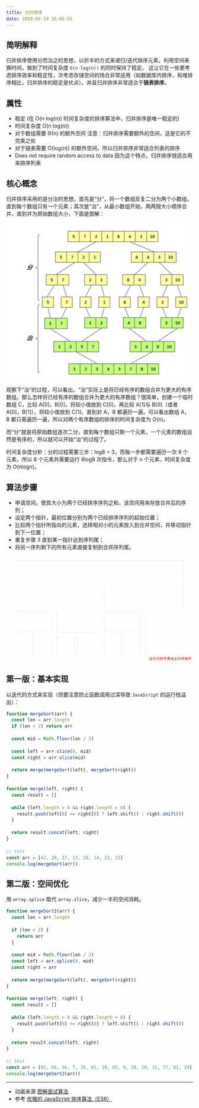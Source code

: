 ```yaml
---
title: 归并排序
date: 2020-05-19 15:05:55
---
```


## 简明解释

归并排序使用分而治之的思想，以折半的方式来递归/迭代排序元素，利用空间来换时间，做到了时间复杂度 `O(n·log(n))` 的同时保持了稳定。
这让它在一些更考虑排序效率和稳定性，次考虑存储空间的场合非常适用（如数据库内排序，和堆排序相比，归并排序的稳定是优点）。并且归并排序非常适合于**链表排序**。

## 属性

- 稳定 (在 O(n·log(n)) 时间复杂度的排序算法中，归并排序是唯一稳定的)
- 时间复杂度 O(n·log(n))
- 对于数组需要 Θ(n) 的额外空间 注意：归并排序需要额外的空间，这是它的不完美之处
- 对于链表需要 O(log(n)) 的额外空间，所以归并排序非常适合列表的排序
- Does not require random access to data 因为这个特点，归并排序很适合用来排序列表

## 核心概念

归并排序采用的是分治的思想，首先是“分”，将一个数组反复二分为两个小数组，直到每个数组只有一个元素；其次是“治”，从最小数组开始，两两按大小顺序合并，直到并为原始数组大小，下面是图解：

![](../../../assets/algorithm/sort/merge.png)

观察下“治”的过程，可以看出，“治”实际上是将已经有序的数组合并为更大的有序数组。那么怎样将已经有序的数组合并为更大的有序数组？很简单，创建一个临时数组 C，比较 A[0]，B[0]，将较小值放到 C[0]，再比较 A[1]与 B[0]（或者 A[0]，B[1]），将较小值放到 C[1]，直到对 A，B 都遍历一遍。可以看出数组 A，B 都只需遍历一遍，所以对两个有序数组的排序的时间复杂度为 O(n)。

而“分”就是将原始数组逐次二分，直到每个数组只剩一个元素，一个元素的数组自然是有序的，所以就可以开始“治”的过程了。

时间复杂度分析：分的过程需要三步：log8 = 3，而每一步都需要遍历一次 8 个元素，所以 8 个元素共需要运行 8log8 次指令，那么对于 n 个元素，时间复杂度为 O(nlogn)。

## 算法步骤

- 申请空间，使其大小为两个已经排序序列之和，该空间用来存放合并后的序列；
- 设定两个指针，最初位置分别为两个已经排序序列的起始位置；
- 比较两个指针所指向的元素，选择相对小的元素放入到合并空间，并移动指针到下一位置；
- 重复步骤 3 直到某一指针达到序列尾；
- 将另一序列剩下的所有元素直接复制到合并序列尾。

![](../../../assets/algorithm/sort/MergeSort.png)

## 第一版：基本实现

以迭代的方式来实现（但要注意防止函数调用过深导致 `JavaScript` 的运行栈溢出）：

```js
function mergeSort(arr) {
  const len = arr.length
  if (len < 2) return arr

  const mid = Math.floor(len / 2)

  const left = arr.slice(0, mid)
  const right = arr.slice(mid)

  return merge(mergeSort(left), mergeSort(right))
}

function merge(left, right) {
  const result = []

  while (left.length > 0 && right.length > 0) {
    result.push(left[0] <= right[0] ? left.shift() : right.shift())
  }

  return result.concat(left, right)
}

// test
const arr = [42, 20, 17, 13, 28, 14, 23, 15]
console.log(mergeSort(arr))
```

## 第二版：空间优化

用 `array.splice` 取代 `array.slice`，减少一半的空间消耗。

```js
function mergeSort2(arr) {
  const len = arr.length

  if (len < 2) {
    return arr
  }

  const mid = Math.floor(len / 2)
  const left = arr.splice(0, mid)
  const right = arr

  return merge(mergeSort(left), mergeSort(right))
}

function merge(left, right) {
  const result = []

  while (left.length > 0 && right.length > 0) {
    result.push(left[0] <= right[0] ? left.shift() : right.shift())
  }

  return result.concat(left, right)
}

// test
const arr = [91, 60, 96, 7, 35, 65, 10, 65, 9, 30, 20, 31, 77, 81, 24]
console.log(mergeSort2(arr))
```

---

- 动画来源 [图解面试算法](https://github.com/MisterBooo/LeetCodeAnimation)
- 参考 [优雅的 JavaScript 排序算法（ES6）](https://juejin.im/post/5ab62ec36fb9a028cf326c49)
